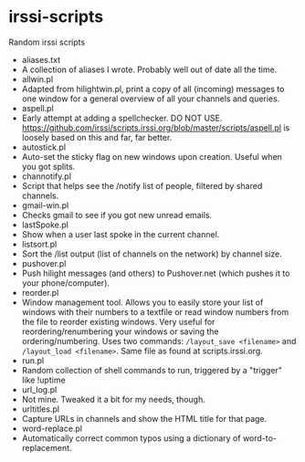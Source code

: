 irssi-scripts
=============

Random irssi scripts

* aliases.txt
 * A collection of aliases I wrote. Probably well out of date all the time.
* allwin.pl
 * Adapted from hilightwin.pl, print a copy of all (incoming) messages to one window for a general overview of all your channels and queries.
* aspell.pl
 * Early attempt at adding a spellchecker. DO NOT USE. https://github.com/irssi/scripts.irssi.org/blob/master/scripts/aspell.pl is loosely based on this and far, far better.
* autostick.pl
 * Auto-set the sticky flag on new windows upon creation. Useful when you got splits.
* channotify.pl
 * Script that helps see the /notify list of people, filtered by shared channels.
* gmail-win.pl
 * Checks gmail to see if you got new unread emails.
* lastSpoke.pl
 * Show when a user last spoke in the current channel.
* listsort.pl
 * Sort the /list output (list of channels on the network) by channel size.
* pushover.pl
 * Push hilight messages (and others) to Pushover.net (which pushes it to your phone/computer).
* reorder.pl
 * Window management tool. Allows you to easily store your list of windows with their numbers to a textfile or read window numbers from the file to reorder existing windows. Very useful for reordering/renumbering your windows or saving the ordering/numbering. Uses two commands: `/layout_save <filename>` and `/layout_load <filename>`. Same file as found at scripts.irssi.org.
* run.pl
 * Random collection of shell commands to run, triggered by a "trigger" like !uptime
* url_log.pl
 * Not mine. Tweaked it a bit for my needs, though.
* urltitles.pl
 * Capture URLs in channels and show the HTML title for that page.
* word-replace.pl
 * Automatically correct common typos using a dictionary of word-to-replacement.
